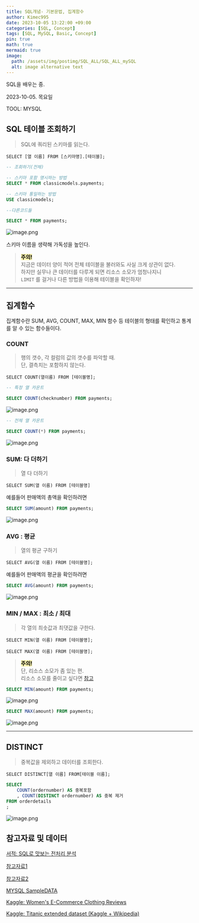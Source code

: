 ```yaml
---
title: SQL개념- 기본문법, 집계함수
author: Kimec995
date: 2023-10-05 13:22:00 +09:00
categories: [SQL, Concept]
tags: [SQL, MySQL, Basic, Concept]
pin: true
math: true
mermaid: true
image: 
  path: /assets/img/postimg/SQL_ALL/SQL_ALL_mySQL
  alt: image alternative text
---
```


SQL을 배우는 중.

2023-10-05. 목요일

TOOL: MYSQL

## SQL 테이블 조회하기

> SQL에 쿼리된 스키마를 읽는다.

`SELECT [열 이름] FROM [스키마명].[테이블];`

```sql
-- 조회하기(전체)

-- 스키마 포함 명시하는 방법
SELECT * FROM classicmodels.payments;

-- 스키마 통일하는 방법
USE classicmodels;

--다른코드들

SELECT * FROM payments;
```
![image.png](\assets\img\postimg\SQL_WHERE\image-1.png)

스키마 이름을 생략해 가독성을 높인다.

> <span style="color:black; background-color:#fff5b1;">**주의!**</span>\
> 지금은 데이터 양이 적어 전체 테이블을 불러와도 사실 크게 상관이 없다.\
> 하지만 실무나 큰 데이터를 다루게 되면 리소스 소모가 엄청나지니\
>`LIMIT` 를 걸거나 다른 방법을 이용해 테이블을 확인하자!

---

## 집계함수

집계함수란 SUM, AVG, COUNT, MAX, MIN 함수 등 테이블의 형태를 확인하고 통계를 알 수 있는 함수들이다.

### COUNT

> 행의 갯수, 각 컬럼의 값의 갯수를 파악할 때.\
> 단, 결측치는 포함하지 않는다.

`SELECT COUNT(열이름) FROM [테이블명];`

```sql
-- 특정 열 카운트

SELECT COUNT(checknumber) FROM payments;
```
![image.png](\assets\img\postimg\SQL_WHERE\image-2.png)

```sql
-- 전체 열 카운트

SELECT COUNT(*) FROM payments;
```
![image.png](\assets\img\postimg\SQL_WHERE\image-3.png)

### SUM: 다 더하기
> 열 다 더하기

`SELECT SUM(열 이름) FROM [테이블명]` 

예를들어 판매액의 총액을 확인하려면

```sql
SELECT SUM(amount) FROM payments;
```
![image.png](\assets\img\postimg\SQL_WHERE\image-5.png)

### AVG : 평균

> 열의 평균 구하기

`SELECT AVG(열 이름) FROM [테이블명];`

예를들어 판매액의 평균을 확인하려면

```sql
SELECT AVG(amount) FROM payments;
```
![image.png](\assets\img\postimg\SQL_WHERE\image-6.png)

### MIN / MAX : 최소 / 최대

>각 열의 최솟값과 최댓값을 구한다.

`SELECT MIN(열 이름) FROM [테이블명];`

`SELECT MAX(열 이름) FROM [테이블명];`

> <span style="color:black; background-color:#fff5b1;">**주의!**</span>\
> 단, 리소스 소모가 좀 있는 편.\
> 리소스 소모를 줄이고 싶다면 [참고](https://sesok808.tistory.com/461)

```sql
SELECT MIN(amount) FROM payments;
```
![image.png](\assets\img\postimg\SQL_WHERE\image-7.png)

```sql
SELECT MAX(amount) FROM payments;
```
![image.png](\assets\img\postimg\SQL_WHERE\image-8.png)

---

## DISTINCT
> 중복값을 제외하고 데이터를 조회한다.

`SELECT DISTINCT[열 이름] FROM[테이블 이름];`

```sql
SELECT
    COUNT(ordernumber) AS 중복포함
    , COUNT(DISTINCT ordernumber) AS 중복 제거
FROM orderdetails
;
```
![image.png](\assets\img\postimg\SQL_WHERE\image-20.png)

## 참고자료 및 데이터

[서적: SQL로 맛보는 전처리 분석](https://product.kyobobook.co.kr/detail/S000001934242)

[참고자료1](https://github.com/billyrohh/dataset/blob/master/dataset2.csv)

[참고자료2](https://github.com/billyrohh/instacart_dataset)

[MYSQL SampleDATA](https://www.mysqltutorial.org/mysql-sample-database.aspx)

[Kaggle: Women's E-Commerce Clothing Reviews](https://www.kaggle.com/datasets/nicapotato/womens-ecommerce-clothing-reviews)

[Kaggle: Titanic extended dataset (Kaggle + Wikipedia)](https://www.kaggle.com/datasets/pavlofesenko/titanic-extended)